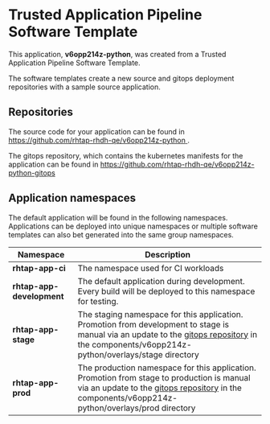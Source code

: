 # Trusted Application Pipeline Software Template

This application, **v6opp214z-python**, was created from a Trusted Application Pipeline Software Template.

The software templates create a new source and gitops deployment repositories with a sample source application. 

## Repositories

The source code for your application can be found in [https://github.com/rhtap-rhdh-qe/v6opp214z-python ](https://github.com/rhtap-rhdh-qe/v6opp214z-python ).
 
The gitops repository, which contains the kubernetes manifests for the application can be found in 
[https://github.com/rhtap-rhdh-qe/v6opp214z-python-gitops ](https://github.com/rhtap-rhdh-qe/v6opp214z-python-gitops ) 

## Application namespaces 

The default application will be found in the following namespaces. Applications can be deployed into unique namespaces or multiple software templates can also bet generated into the same group namespaces.  

|  Namespace   |  Description   |  
| -------- | -------- |
| **rhtap-app-ci** | The namespace used for CI workloads |
| **rhtap-app-development** | The default application during development. Every build will be deployed to this namespace for testing. |
| **rhtap-app-stage** | The staging namespace for this application. Promotion from development to stage is manual via an update to the [gitops repository](https://github.com/rhtap-rhdh-qe/v6opp214z-python-gitops ) in the components/v6opp214z-python/overlays/stage directory |
| **rhtap-app-prod** | The production namespace for this application. Promotion from stage to production is manual via an update to the [gitops repository](https://github.com/rhtap-rhdh-qe/v6opp214z-python-gitops ) in the components/v6opp214z-python/overlays/prod directory |
